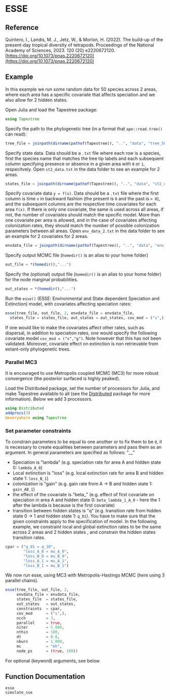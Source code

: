 # ESSE

## Reference

Quintero, I., Landis, M. J., Jetz, W., & Morlon, H. (2022). The build-up of the present-day tropical diversity of tetrapods. Proceedings of the National Academy of Sciences, 2023. 120 (20) e2220672120. [https://doi.org/10.1073/pnas.2220672120](https://doi.org/10.1073/pnas.2220672120)


## Example

In this example we run some random data for 50 species across 2 areas, where
each area has a specific covariate that affects speciation and we also allow
for 2 hidden states.

Open Julia and load the Tapestree package: 
```julia
using Tapestree
```

Specify the path to the phylogenetic tree (in a format that `ape::read.tree()` can read):
```julia
tree_file = joinpath(dirname(pathof(Tapestree)), "..", "data", "tree_50.tre")
```

Specify state data. Data should be a `.txt` file where each row is a species, 
first the species name that matches the tree tip labels and each subsequent
column specifying presence or absence in a given area with `0` or `1`, 
respecitvely.
Open `st2_data.txt` in the data folder to see an example for 2 areas.
```julia
states_file = joinpath(dirname(pathof(Tapestree)), "..", "data", "st2_data.txt")
```

Specify covariate data ``y = f(x)``. Data should be a `.txt` file where the 
first column is time ``x`` in backward fashion (the present is ``0`` and the 
past is ``> 0``), and the subsequent columns are the respective time covariates
for each area ``f(x)``. If there is only one covariate, the same is used across
all areas, if not, the number of covariates should match the specific model. 
More than one covariate per area is allowed, and in the case of covariates 
affecting colonization rates, they should match the number of possible 
colonization parameters between all areas.
Open `env_data_2.txt` in the data folder to see an example for 2 covariates for
2 areas.
```julia
envdata_file = joinpath(dirname(pathof(Tapestree)), "..", "data", "env_data_2.txt")
```

Specify output MCMC file (`homedir()` is an alias to your home folder)
```julia
out_file = *(homedir(),"...")
```

Specify the (optional) output file (`homedir()` is an alias to your home 
folder) for the node marginal probabilities. 
```julia
out_states = *(homedir(),"...")
```


Run the `esse()` (ESSE: Environmental and State dependent Speciation and 
Extinction) model, with covariates affecting speciation rates:
```julia
esse(tree_file, out_file, 2, envdata_file = envdata_file, 
  states_file = states_file, out_states = out_states, cov_mod = ("s",))
```

If one would like to make the covariates affect other rates, such as dispersal,
in addition to speciation rates, one would specify the following covariate
model `cov_mod = ("s","g")`. Note however that this has not been validated. 
Moreover, covariate effect on extinction is non retrievable from extant-only
phylogenetic trees.

### Parallel MC3

It is encouraged to use Metropolis coupled MCMC (MC3) for more robust 
convergence (the posterior surfaced is highly peaked).

Load the Distributed package, set the number of processors for Julia, and
make Tapestree available to all (see the [Distributed](https://docs.julialang.org/en/v1/stdlib/Distributed/#man-distributed) 
package for more information). Below we add 3 processors.
```julia
using Distributed
addprocs(3)
@everywhere using Tapestree
```

### Set parameter constraints

To constrain parameters to be equal to one another or to fix them to be `0`, 
it is necessary to create equalities between parameters and pass them as an 
argument. In general parameters are specified as follows: 
  "<parameter name>\_<area>\_<hidden state>"
- Speciation is "lambda" (e.g. speciation rate for area A and hidden state 0: `lambda_A_0`)
- Local extinction is "loss" (e.g. local extinction rate for area B and hidden state 1: `loss_B_1`)
- colonization is "gain" (e.g. gain rate from A -> B and hidden state 1: `gain_AB_1`)
- the effect of the covariate is "beta\_<effect parameter name>" (e.g. effect of first covariate on speciation in area A and hidden state 0: `beta_lambda_1_A_0` - here the 1 after the lambda is because is the first covariate)
- transition between hidden states is "q" (e.g. transition rate from hidden state 0 -> 1 and hidden state 1: `q_01`). 
You have to make sure that the given constraints apply to the specification of 
model. In the following example, we constraint local and global extinction rates
to be the same across 2 areas and 2 hidden states , and constrain the hidden
states transition rates.
```julia
cpar = ("q_01 = q_10",
        "loss_A_0 = mu_A_0",
        "loss_B_0 = mu_B_0",
        "loss_A_1 = mu_A_1",
        "loss_B_1 = mu_B_1")
```

We now run esse, using MC3 with Metropolis-Hastings MCMC (here using 3 parallel chains).
```julia
esse(tree_file, out_file, 2,
     envdata_file = envdata_file,
     states_file  = states_file, 
     out_states   = out_states,
     constraints  = cpar,
     cov_mod      = ("s",),
     ncch         = 3,
     parallel     = true,
     niter        = 5_000,
     nthin        = 100,
     dt           = 0.8,
     nburn        = 1_000, 
     mc           = "mh",
     node_ps      = (true, 100))
```

For optional (keyword) arguments, see below

## Function Documentation
```@docs
esse
simulate_sse
```
